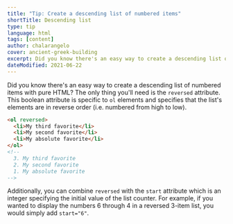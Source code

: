 ```yaml
---
title: "Tip: Create a descending list of numbered items"
shortTitle: Descending list
type: tip
language: html
tags: [content]
author: chalarangelo
cover: ancient-greek-building
excerpt: Did you know there's an easy way to create a descending list of numbered items with pure HTML? Learn how with this handy tip.
dateModified: 2021-06-22
---
```


Did you know there's an easy way to create a descending list of numbered items with pure HTML? The only thing you'll need is the `reversed` attribute. This boolean attribute is specific to `ol` elements and specifies that the list's elements are in reverse order (i.e. numbered from high to low).

```html
<ol reversed>
  <li>My third favorite</li>
  <li>My second favorite</li>
  <li>My absolute favorite</li>
</ol>
<!--
  3. My third favorite
  2. My second favorite
  1. My absolute favorite
-->
```

Additionally, you can combine `reversed` with the `start` attribute which is an integer specifying the initial value of the list counter. For example, if you wanted to display the numbers 6 through 4 in a reversed 3-item list, you would simply add `start="6"`.
